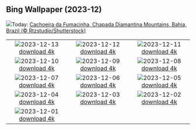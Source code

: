 ## Bing Wallpaper (2023-12)
![](https://www.bing.com/th?id=OHR.ChapadaDiamantina_PT-BR0912635874_UHD.jpg&w=1000)Today: [Cachoeira da Fumacinha, Chapada Diamantina Mountains, Bahia, Brazil (© Rtzstudio/Shutterstock)](https://www.bing.com/th?id=OHR.ChapadaDiamantina_PT-BR0912635874_UHD.jpg)

|      |      |      |
| :----: | :----: | :----: |
|![](https://www.bing.com/th?id=OHR.Poinsettia_PT-BR0931559837_UHD.jpg&pid=hp&w=384&h=216&rs=1&c=4)2023-12-13 [download 4k](https://www.bing.com/th?id=OHR.Poinsettia_PT-BR0931559837_UHD.jpg)|![](https://www.bing.com/th?id=OHR.MountainDayChina_PT-BR0775570847_UHD.jpg&pid=hp&w=384&h=216&rs=1&c=4)2023-12-12 [download 4k](https://www.bing.com/th?id=OHR.MountainDayChina_PT-BR0775570847_UHD.jpg)|![](https://www.bing.com/th?id=OHR.SaharaDunes_PT-BR0559111753_UHD.jpg&pid=hp&w=384&h=216&rs=1&c=4)2023-12-11 [download 4k](https://www.bing.com/th?id=OHR.SaharaDunes_PT-BR0559111753_UHD.jpg)|
|![](https://www.bing.com/th?id=OHR.PatagoniaGuanaco_PT-BR0400423849_UHD.jpg&pid=hp&w=384&h=216&rs=1&c=4)2023-12-10 [download 4k](https://www.bing.com/th?id=OHR.PatagoniaGuanaco_PT-BR0400423849_UHD.jpg)|![](https://www.bing.com/th?id=OHR.JerseyIsland_PT-BR0126731270_UHD.jpg&pid=hp&w=384&h=216&rs=1&c=4)2023-12-09 [download 4k](https://www.bing.com/th?id=OHR.JerseyIsland_PT-BR0126731270_UHD.jpg)|![](https://www.bing.com/th?id=OHR.GrandCanyonVerdon_PT-BR9952684873_UHD.jpg&pid=hp&w=384&h=216&rs=1&c=4)2023-12-08 [download 4k](https://www.bing.com/th?id=OHR.GrandCanyonVerdon_PT-BR9952684873_UHD.jpg)|
|![](https://www.bing.com/th?id=OHR.CERNCenter_PT-BR9750877700_UHD.jpg&pid=hp&w=384&h=216&rs=1&c=4)2023-12-07 [download 4k](https://www.bing.com/th?id=OHR.CERNCenter_PT-BR9750877700_UHD.jpg)|![](https://www.bing.com/th?id=OHR.MuseumofTomorrow_PT-BR0071578162_UHD.jpg&pid=hp&w=384&h=216&rs=1&c=4)2023-12-06 [download 4k](https://www.bing.com/th?id=OHR.MuseumofTomorrow_PT-BR0071578162_UHD.jpg)|![](https://www.bing.com/th?id=OHR.CheetahDay_PT-BR9341375783_UHD.jpg&pid=hp&w=384&h=216&rs=1&c=4)2023-12-05 [download 4k](https://www.bing.com/th?id=OHR.CheetahDay_PT-BR9341375783_UHD.jpg)|
|![](https://www.bing.com/th?id=OHR.VermilionCliffs_PT-BR9118201402_UHD.jpg&pid=hp&w=384&h=216&rs=1&c=4)2023-12-04 [download 4k](https://www.bing.com/th?id=OHR.VermilionCliffs_PT-BR9118201402_UHD.jpg)|![](https://www.bing.com/th?id=OHR.AngkorPark_PT-BR8878071421_UHD.jpg&pid=hp&w=384&h=216&rs=1&c=4)2023-12-03 [download 4k](https://www.bing.com/th?id=OHR.AngkorPark_PT-BR8878071421_UHD.jpg)|![](https://www.bing.com/th?id=OHR.IcebergAntarctica_PT-BR8687364076_UHD.jpg&pid=hp&w=384&h=216&rs=1&c=4)2023-12-02 [download 4k](https://www.bing.com/th?id=OHR.IcebergAntarctica_PT-BR8687364076_UHD.jpg)|
|![](https://www.bing.com/th?id=OHR.TrotternishStorr_PT-BR8013628330_UHD.jpg&pid=hp&w=384&h=216&rs=1&c=4)2023-12-01 [download 4k](https://www.bing.com/th?id=OHR.TrotternishStorr_PT-BR8013628330_UHD.jpg)|